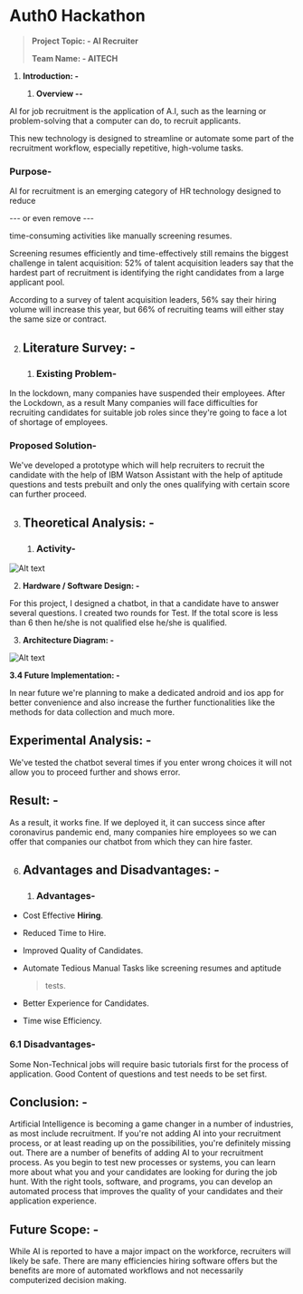 Auth0 Hackathon
===============

> **Project Topic: - AI Recruiter**
>
> **Team Name: - AITECH**

1.  **Introduction: -**

    1.  **Overview --**

AI for job recruitment is the application of A.I, such as the learning
or problem-solving that a computer can do, to recruit applicants.

This new technology is designed to streamline or automate some part of
the recruitment workflow, especially repetitive, high-volume tasks.

### Purpose-

AI for recruitment is an emerging category of HR technology designed to
reduce

--- or even remove ---

time-consuming activities like manually screening resumes.

Screening resumes efficiently and time-effectively still remains the
biggest challenge in talent acquisition: 52% of talent acquisition
leaders say that the hardest part of recruitment is identifying the
right candidates from a large applicant pool.

According to a survey of talent acquisition leaders, 56% say their
hiring volume will increase this year, but 66% of recruiting teams will
either stay the same size or contract.

2.  Literature Survey: -
    --------------------

    1.  ### Existing Problem-

In the lockdown, many companies have suspended their employees. After
the Lockdown, as a result Many companies will face difficulties for
recruiting candidates for suitable job roles since they're going to face
a lot of shortage of employees.

### Proposed Solution-

We've developed a prototype which will help recruiters to recruit the
candidate with the help of IBM Watson Assistant with the help of
aptitude questions and tests prebuilt and only the ones qualifying with
certain score can further proceed.

3.  Theoretical Analysis: -
    -----------------------

    1.  ### Activity-

![Alt text](https://raw.githubusercontent.com/huzaifa525/Auth0/master/Screenshots/acticity.png "Activity Diagram")

2.  **Hardware / Software Design: -**

For this project, I designed a chatbot, in that a candidate have to
answer several questions. I created two rounds for Test. If the total
score is less than 6 then he/she is not qualified else he/she is
qualified.

3.  **Architecture Diagram: -**

![Alt text](https://raw.githubusercontent.com/huzaifa525/Auth0/master/Screenshots/Architecture%20Diagram.jpeg "Architecture Diagram")

**3.4 Future Implementation: -**

In near future we're planning to make a dedicated android and ios app
for better convenience and also increase the further functionalities
like the methods for data collection and much more.

Experimental Analysis: -
------------------------

We've tested the chatbot several times if you enter wrong choices it
will not allow you to proceed further and shows error.

Result: -
---------

As a result, it works fine. If we deployed it, it can success since
after coronavirus pandemic end, many companies hire employees so we can
offer that companies our chatbot from which they can hire faster.

6.  Advantages and Disadvantages: -
    -------------------------------

    1.  ### Advantages-

-   Cost Effective **Hiring**.

-   Reduced Time to Hire.

-   Improved Quality of Candidates.

-   Automate Tedious Manual Tasks like screening resumes and aptitude
    > tests.

-   Better Experience for Candidates.

-   Time wise Efficiency.

### 6.1 Disadvantages-

Some Non-Technical jobs will require basic tutorials first for the
process of application. Good Content of questions and test needs to be
set first.

Conclusion: -
-------------

Artificial Intelligence is becoming a game changer in a number of
industries, as most include recruitment. If you're not adding AI into
your recruitment process, or at least reading up on the possibilities,
you're definitely missing out. There are a number of benefits of adding
AI to your recruitment process. As you begin to test new processes or
systems, you can learn more about what you and your candidates are
looking for during the job hunt. With the right tools, software, and
programs, you can develop an automated process that improves the quality
of your candidates and their application experience.

Future Scope: -
---------------

While AI is reported to have a major impact on the workforce, recruiters
will likely be safe. There are many efficiencies hiring software offers
but the benefits are more of automated workflows and not necessarily
computerized decision making.

